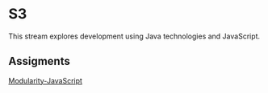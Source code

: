 # S3

This stream explores development using Java technologies and JavaScript.

## Assigments

[Modularity-JavaScript](https://classroom.github.com/a/r0HK1OZW)
